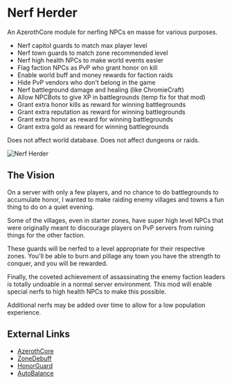 # Nerf Herder

An AzerothCore module for nerfing NPCs en masse for various purposes.

- Nerf capitol guards to match max player level
- Nerf town guards to match zone recommended level
- Nerf high health NPCs to make world events easier
- Flag faction NPCs as PvP who grant honor on kill
- Enable world buff and money rewards for faction raids
- Hide PvP vendors who don't belong in the game
- Nerf battleground damage and healing (like ChromieCraft)
- Allow NPCBots to give XP in battlegrounds (temp fix for that mod)
- Grant extra honor kills as reward for winning battlegrounds
- Grant extra reputation as reward for winning battlegrounds
- Grant extra honor as reward for winning battlegrounds
- Grant extra gold as reward for winning battlegrounds

Does not affect world database.  Does not affect dungeons or raids.

![Nerf Herder](https://i.imgur.com/gbW2964.jpg)

## The Vision

On a server with only a few players, and no chance to do battlegrounds to accumulate honor, I wanted to make raiding enemy villages and towns a fun thing to do on a quiet evening.

Some of the villages, even in starter zones, have super high level NPCs that were originally meant to discourage players on PvP servers from ruining things for the other faction.

These guards will be nerfed to a level appropriate for their respective zones.  You'll be able to burn and pillage any town you have the strength to conquer, and you will be rewarded.

Finally, the coveted achievement of assassinating the enemy faction leaders is totally undoable in a normal server environment.  This mod will enable special nerfs to high health NPCs to make this possible.

Additional nerfs may be added over time to allow for a low population experience.

## External Links

- [AzerothCore](https://github.com/azerothcore/azerothcore-wotlk)
- [ZoneDebuff](https://github.com/55Honey/Acore_ZoneDebuff/blob/master/zoneDebuff.lua)
- [HonorGuard](https://github.com/azerothcore/mod-gain-honor-guard)
- [AutoBalance](https://github.com/kjack9/mod-autobalance)